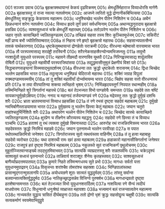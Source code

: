 001	सञ्जय उवाच
001a	बृहत्क्षत्रमथायान्तं केकयं दृढविक्रमम्
001c	क्षेमधूर्तिर्महाराज विव्याधोरसि मार्गणैः
002a	बृहत्क्षत्रस्तु तं राजा नवत्या नतपर्वणाम्
002c	आजघ्ने त्वरितो युद्धे द्रोणानीकबिभित्सया
003a	क्षेमधूर्तिस्तु सङ्क्रुद्धः केकयस्य महात्मनः
003c	धनुश्चिच्छेद भल्लेन पीतेन निशितेन च
004a	अथैनं छिन्नधन्वानं शरेण नतपर्वणा
004c	विव्याध हृदये तूर्णं प्रवरं सर्वधन्विनाम्
005a	अथान्यद्धनुरादाय बृहत्क्षत्रो हसन्निव
005c	व्यश्वसूतध्वजं चक्रे क्षेमधूर्तिं महारथम्
006a	ततोऽपरेण भल्लेन पीतेन निशितेन च
006c	जहार नृपतेः कायाच्छिरो ज्वलितकुण्डलम्
007a	तच्छिन्नं सहसा तस्य शिरः कुञ्चितमूर्धजम्
007c	सकिरीटं महीं प्राप्य बभौ ज्योतिरिवाम्बरात्
008a	तं निहत्य रणे हृष्टो बृहत्क्षत्रो महारथः
008c	सहसाभ्यपतत्सैन्यं तावकं पार्थकारणात्
009a	धृष्टकेतुमथायान्तं द्रोणहेतोः पराक्रमी
009c	वीरधन्वा महेष्वासो वारयामास भारत
010a	तौ परस्परमासाद्य शरदंष्ट्रौ तरस्विनौ
010c	शरैरनेकसाहस्रैरन्योन्यमभिजघ्नतुः
011a	तावुभौ नरशार्दूलौ युयुधाते परस्परम्
011c	महावने तीव्रमदौ वारणाविव यूथपौ
012a	गिरिगह्वरमासाद्य शार्दूलाविव रोषितौ
012c	युयुधाते महावीर्यौ परस्परजिघांसया
013a	तद्युद्धमासीत्तुमुलं प्रेक्षणीयं विशां पते
013c	सिद्धचारणसङ्घानां विस्मयाद्भुतदर्शनम्
014a	वीरधन्वा ततः क्रुद्धो धृष्टकेतोः शरासनम्
014c	द्विधा चिच्छेद भल्लेन प्रहसन्निव भारत
015a	तदुत्सृज्य धनुश्छिन्नं चेदिराजो महारथः
015c	शक्तिं जग्राह विपुलां रुक्मदण्डामयस्मयीम्
016a	तां तु शक्तिं महावीर्यां दोर्भ्यामायम्य भारत
016c	चिक्षेप सहसा यत्तो वीरधन्वरथं प्रति
017a	स तया वीरघातिन्या शक्त्या त्वभिहतो भृशम्
017c	निर्भिन्नहृदयस्तूर्णं निपपात रथान्महीम्
018a	तस्मिन्विनिहते शूरे त्रिगर्तानां महारथे
018c	बलं तेऽभज्यत विभो पाण्डवेयैः समन्ततः
019a	सहदेवे ततः षष्टिं सायकान्दुर्मुखोऽक्षिपत्
019c	ननाद च महानादं तर्जयन्पाण्डवं रणे
020a	मद्रेयस्तु ततः क्रुद्धो दुर्मुखं दशभिः शरैः
020c	भ्राता भ्रातरमायान्तं विव्याध प्रहसन्निव
021a	तं रणे रभसं दृष्ट्वा सहदेवं महाबलम्
021c	दुर्मुखो नवभिर्बाणैस्ताडयामास भारत
022a	दुर्मुखस्य तु भल्लेन छित्त्वा केतुं महाबलः
022c	जघान चतुरो वाहांश्चतुर्भिर्निशितैः शरैः
023a	अथापरेण भल्लेन पीतेन निशितेन च
023c	चिच्छेद सारथेः कायाच्छिरो ज्वलितकुण्डलम्
024a	क्षुरप्रेण च तीक्ष्णेन कौरव्यस्य महद्धनुः
024c	सहदेवो रणे छित्त्वा तं च विव्याध पञ्चभिः
025a	हताश्वं तु रथं त्यक्त्वा दुर्मुखो विमनास्तदा
025c	आरुरोह रथं राजन्निरमित्रस्य भारत
026a	सहदेवस्ततः क्रुद्धो निरमित्रं महाहवे
026c	जघान पृतनामध्ये भल्लेन परवीरहा
027a	स पपात रथोपस्थान्निरमित्रो जनेश्वरः
027c	त्रिगर्तराजस्य सुतो व्यथयंस्तव वाहिनीम्
028a	तं तु हत्वा महाबाहुः सहदेवो व्यरोचत
028c	यथा दाशरथी रामः खरं हत्वा महाबलम्
029a	हाहाकारो महानासीत्त्रिगर्तानां जनेश्वर
029c	राजपुत्रं हतं दृष्ट्वा निरमित्रं महाबलम्
030a	नकुलस्ते सुतं राजन्विकर्णं पृथुलोचनम्
030c	मुहूर्ताज्जितवान्सङ्ख्ये तदद्भुतमिवाभवत्
031a	सात्यकिं व्याघ्रदत्तस्तु शरैः सन्नतपर्वभिः
031c	चक्रेऽदृश्यं साश्वसूतं सध्वजं पृतनान्तरे
032a	तान्निवार्य शराञ्शूरः शैनेयः कृतहस्तवत्
032c	साश्वसूतध्वजं बाणैर्व्याघ्रदत्तमपातयत्
033a	कुमारे निहते तस्मिन्मगधस्य सुते प्रभो
033c	मागधाः सर्वतो यत्ता युयुधानमुपाद्रवन्
034a	विसृजन्तः शरांश्चैव तोमरांश्च सहस्रशः
034c	भिण्डिपालांस्तथा प्रासान्मुद्गरान्मुसलानपि
035a	अयोधयन्रणे शूराः सात्वतं युद्धदुर्मदम्
035c	तांस्तु सर्वान्स बलवान्सात्यक्तिर्युद्धदुर्मदः
035e	नातिकृच्छ्राद्धसन्नेव विजिग्ये पुरुषर्षभ
036a	मागधान्द्रवतो दृष्ट्वा हतशेषान्समन्ततः
036c	बलं तेऽभज्यत विभो युयुधानशरार्दितम्
037a	नाशयित्वा रणे सैन्यं त्वदीयं माधवोत्तमः
037c	विधुन्वानो धनुःश्रेष्ठं व्यभ्राजत महायशाः
038a	भज्यमानं बलं राजन्सात्वतेन महात्मना
038c	नाभ्यवर्तत युद्धाय त्रासितं दीर्घबाहुना
039a	ततो द्रोणो भृशं क्रुद्धः सहसोद्वृत्य चक्षुषी
039c	सात्यकिं सत्यकर्माणं स्वयमेवाभिदुद्रुवे
